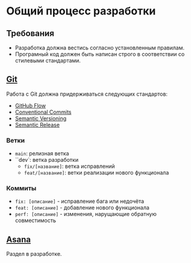 # Общий процесс разработки

## Требования

- Разработка должна вестись согласно установленным правилам.
- Програмный код должен быть написан строго в соответствии со стилевыми стандартами.


## [Git](https://git-scm.com)

Работа с Git должна придерживаться следующих стандартов:

- [GitHub Flow](https://docs.github.com/en/get-started/using-github/github-flow)
- [Conventional Commits](https://www.conventionalcommits.org/en/v1.0.0)
- [Semantic Versioning](https://semver.org)
- [Semantic Release](https://github.com/semantic-release/semantic-release)

### Ветки

- `main`: релизная ветка
- ``dev`: ветка разработки
  - `fix/[название]`: ветка исправлений
  - `feat/[название]`: ветки реализации нового функционала

### Коммиты

- `fix: [описание]` - исправление бага или недочёта
- `feat: [описание]` - добавление нового функционала
- `perf: [описание]` - изменения, нарущающие обратную совместимость


## [Asana](https://asana.com)

Раздел в разработке.
